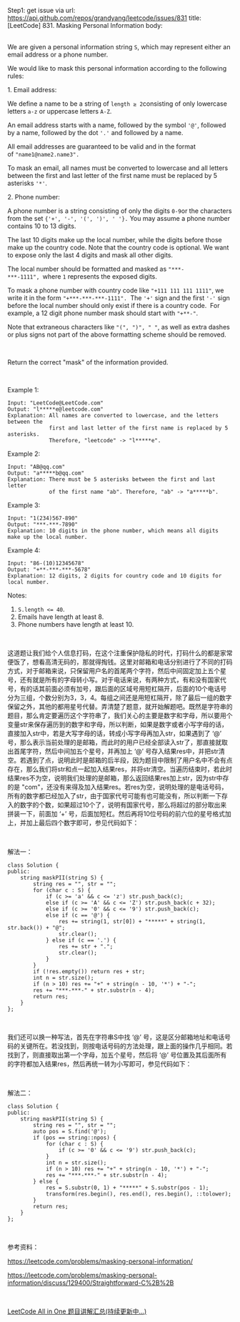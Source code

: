 Step1: get issue via url: https://api.github.com/repos/grandyang/leetcode/issues/831 
 title:[LeetCode] 831. Masking Personal Information 
 body:  
  

We are given a personal information string `S`, which may represent either an email address or a phone number.

We would like to mask this personal information according to the following rules:

  
1\. Email address:

We define a name to be a string of `length ≥ 2`consisting of only lowercase letters `a-z` or uppercase letters `A-Z`.

An email address starts with a name, followed by the symbol `'@'`, followed by a name, followed by the dot `'.'` and followed by a name. 

All email addresses are guaranteed to be valid and in the format of `"name1@name2.name3".`

To mask an email, all names must be converted to lowercase and all letters between the first and last letter of the first name must be replaced by 5 asterisks `'*'`.

  
2\. Phone number:

A phone number is a string consisting of only the digits `0-9`or the characters from the set `{'+', '-', '(', ')', ' '}.` You may assume a phone number contains 10 to 13 digits.

The last 10 digits make up the local number, while the digits before those make up the country code. Note that the country code is optional. We want to expose only the last 4 digits and mask all other digits.

The local number should be formatted and masked as `"***-***-1111", `where `1` represents the exposed digits.

To mask a phone number with country code like `"+111 111 111 1111"`, we write it in the form `"+***-***-***-1111".`  The `'+'` sign and the first `'-'` sign before the local number should only exist if there is a country code.  For example, a 12 digit phone number mask should start with `"+**-"`.

Note that extraneous characters like `"(", ")", " "`, as well as extra dashes or plus signs not part of the above formatting scheme should be removed.

 

Return the correct "mask" of the information provided.

 

Example 1:
    
    
    Input: "LeetCode@LeetCode.com"
    Output: "l*****e@leetcode.com"
    Explanation: All names are converted to lowercase, and the letters between the
                 first and last letter of the first name is replaced by 5 asterisks.
                 Therefore, "leetcode" -> "l*****e".
    

Example 2:
    
    
    Input: "AB@qq.com"
    Output: "a*****b@qq.com"
    Explanation: There must be 5 asterisks between the first and last letter 
                 of the first name "ab". Therefore, "ab" -> "a*****b".
    

Example 3:
    
    
    Input: "1(234)567-890"
    Output: "***-***-7890"
    Explanation: 10 digits in the phone number, which means all digits make up the local number.
    

Example 4:
    
    
    Input: "86-(10)12345678"
    Output: "+**-***-***-5678"
    Explanation: 12 digits, 2 digits for country code and 10 digits for local number. 
    

Notes:

  1. `S.length <= 40`.
  2. Emails have length at least 8.
  3. Phone numbers have length at least 10.



 

这道题让我们给个人信息打码，在这个注重保护隐私的时代，打码什么的都是家常便饭了，想看高清无码的，那就得掏钱。这里对邮箱和电话分别进行了不同的打码方式，对于邮箱来说，只保留用户名的首尾两个字符，然后中间固定加上五个星号，还有就是所有的字母转小写。对于电话来说，有两种方式，有和没有国家代号，有的话其前面必须有加号，跟后面的区域号用短杠隔开，后面的10个电话号分为三组，个数分别为3，3，4。每组之间还是用短杠隔开，除了最后一组的数字保留之外，其他的都用星号代替。弄清楚了题意，就开始解题吧。既然是字符串的题目，那么肯定要遍历这个字符串了，我们关心的主要是数字和字母，所以要用个变量str来保存遍历到的数字和字母，所以判断，如果是数字或者小写字母的话，直接加入str中，若是大写字母的话，转成小写字母再加入str，如果遇到了 ‘@’ 号，那么表示当前处理的是邮箱，而此时的用户已经全部读入str了，那直接就取出首尾字符，然后中间加五个星号，并再加上 ‘@’ 号存入结果res中，并把str清空。若遇到了点，说明此时是邮箱的后半段，因为题目中限制了用户名中不会有点存在，那么我们将str和点一起加入结果res，并将str清空。当遍历结束时，若此时结果res不为空，说明我们处理的是邮箱，那么返回结果res加上str，因为str中存的是 "com"，还没有来得及加入结果res。若res为空，说明处理的是电话号码，所有的数字都已经加入了str，由于国家代号可能有也可能没有，所以判断一下存入的数字的个数，如果超过10个了，说明有国家代号，那么将超过的部分取出来拼装一下，前面加 ‘+’ 号，后面加短杠。然后再将10位号码的前六位的星号格式加上，并加上最后四个数字即可，参见代码如下：

 

解法一：
    
    
    class Solution {
    public:
        string maskPII(string S) {
            string res = "", str = "";
            for (char c : S) {
                if (c >= 'a' && c <= 'z') str.push_back(c);
                else if (c >= 'A' && c <= 'Z') str.push_back(c + 32);
                else if (c >= '0' && c <= '9') str.push_back(c);
                else if (c == '@') {
                    res += string(1, str[0]) + "*****" + string(1, str.back()) + "@";
                    str.clear();
                } else if (c == '.') {
                    res += str + ".";
                    str.clear();
                }
            }
            if (!res.empty()) return res + str;
            int n = str.size();
            if (n > 10) res += "+" + string(n - 10, '*') + "-";
            res += "***-***-" + str.substr(n - 4);
            return res;
        }
    };

 

我们还可以换一种写法，首先在字符串S中找 ‘@’ 号，这是区分邮箱地址和电话号码的关键所在。若没找到，则按电话号码的方法处理，跟上面的操作几乎相同。若找到了，则直接取出第一个字母，加五个星号，然后将 ‘@’ 号位置及其后面所有的字符都加入结果res，然后再统一转为小写即可，参见代码如下：

 

解法二：
    
    
    class Solution {
    public:
        string maskPII(string S) {
            string res = "", str = "";
            auto pos = S.find('@');
            if (pos == string::npos) {
                for (char c : S) {
                    if (c >= '0' && c <= '9') str.push_back(c);
                }
                int n = str.size();
                if (n > 10) res += "+" + string(n - 10, '*') + "-";
                res += "***-***-" + str.substr(n - 4);
            } else {
                res = S.substr(0, 1) + "*****" + S.substr(pos - 1);
                transform(res.begin(), res.end(), res.begin(), ::tolower);
            }
            return res;
        }
    };

 

参考资料：

<https://leetcode.com/problems/masking-personal-information/>

<https://leetcode.com/problems/masking-personal-information/discuss/129400/Straightforward-C%2B%2B>

 

[LeetCode All in One 题目讲解汇总(持续更新中...)](http://www.cnblogs.com/grandyang/p/4606334.html)
